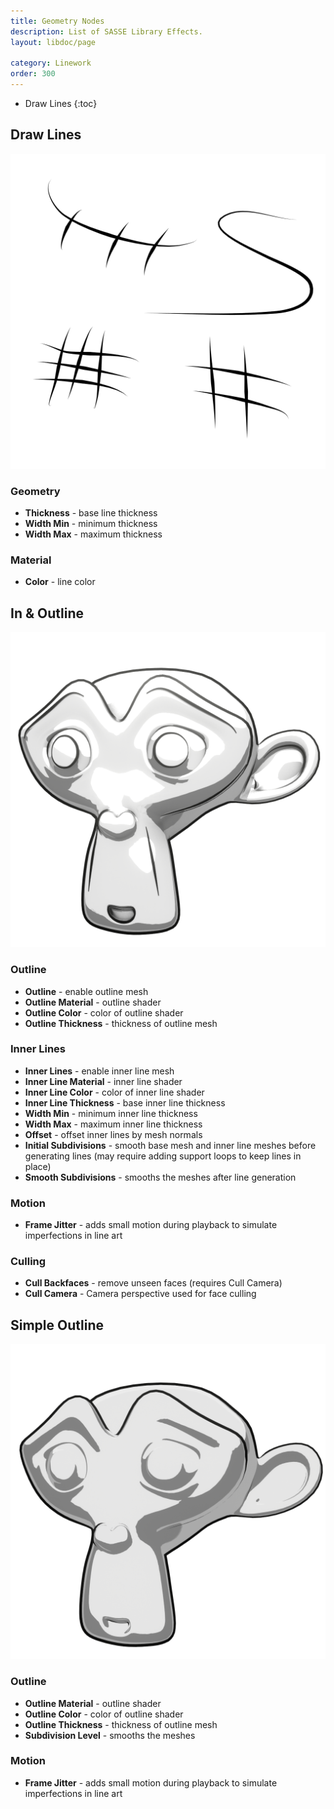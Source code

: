 ```yaml
---
title: Geometry Nodes
description: List of SASSE Library Effects.
layout: libdoc/page

category: Linework
order: 300
---
```

- Draw Lines
{:toc}

## Draw Lines
[![Draw Lines](/assets/Linework/GeometryNodes/Draw_Lines_Preview.png)](https://www.youtube.com/watch?v=Zn1nKh0z-8U)
### Geometry
- **Thickness** - base line thickness
- **Width Min** - minimum thickness
- **Width Max** - maximum thickness

### Material
- **Color** - line color

## In & Outline
[![In & Outline](/assets/Linework/GeometryNodes/In_Outline_Preview.png)](https://www.youtube.com/watch?v=DFt_FV6EUC4)
### Outline
- **Outline** - enable outline mesh
- **Outline Material** - outline shader
- **Outline Color** - color of outline shader
- **Outline Thickness** - thickness of outline mesh

### Inner Lines
- **Inner Lines** - enable inner line mesh
- **Inner Line Material** - inner line shader
- **Inner Line Color** - color of inner line shader
- **Inner Line Thickness** - base inner line thickness
- **Width Min** - minimum inner line thickness
- **Width Max** - maximum inner line thickness
- **Offset** - offset inner lines by mesh normals
- **Initial Subdivisions** - smooth base mesh and inner line meshes before generating lines (may require adding support loops to keep lines in place)
- **Smooth Subdivisions** - smooths the meshes after line generation

### Motion
- **Frame Jitter** - adds small motion during playback to simulate imperfections in line art

### Culling
- **Cull Backfaces** - remove unseen faces (requires Cull Camera)
- **Cull Camera** - Camera perspective used for face culling

## Simple Outline
[![Simple Outline](/assets/Linework/GeometryNodes/Simple_Outline_Preview.png)](https://www.youtube.com/watch?v=m9txiA-s8jw)
### Outline
- **Outline Material** - outline shader
- **Outline Color** - color of outline shader
- **Outline Thickness** - thickness of outline mesh
- **Subdivision Level** - smooths the meshes

### Motion
- **Frame Jitter** - adds small motion during playback to simulate imperfections in line art
